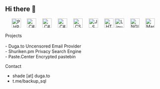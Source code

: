 ## Hi there 👋
<div align="center">
 
 <img src="https://skillicons.dev/icons?i=php" height="30" alt="PHP"  />
  <img width="12" />
  <img src="https://skillicons.dev/icons?i=cs" height="30" alt="C#"  />
  <img width="12" />
  <img src="https://skillicons.dev/icons?i=c" height="30" alt="C#"  />
  <img width="12" />
  <img src="https://skillicons.dev/icons?i=cpp" height="30" alt="C#"  />
  <img width="12" />
  <img src="https://skillicons.dev/icons?i=css" height="30" alt="CSS"  />
  <img width="12" />
  <img src="https://skillicons.dev/icons?i=js" height="30" alt="JS"  />
  <img width="12" />
  <img src="https://skillicons.dev/icons?i=html" height="30" alt="HTML"  />
  <img src="https://skillicons.dev/icons?i=linux" height="30" alt="Linux (Arch, Debian, Endeavor and other distros)"  />
  <img width="12" />
  <img src="https://skillicons.dev/icons?i=nginx" height="30" alt="NGINX over apache"  />
  <img width="12" />
  <img src="https://skillicons.dev/icons?i=mysql" height="30" alt="MariaDB"  />
<br>
</div>
<p align="left">
Projects<br><br>
- Duga.to Uncensored Email Provider<br>
- Shuriken.pm Privacy Search Engine<br>
- Paste.Center Encrypted pastebin<br>

Contact
- shade [at] duga.to
- t.me/backup_sql
